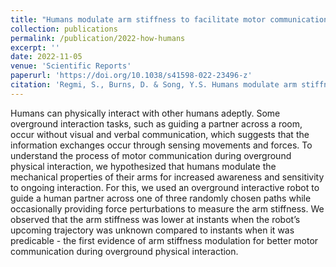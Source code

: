 ```yaml
---
title: "Humans modulate arm stiffness to facilitate motor communication during overground physical human-robot interaction"
collection: publications
permalink: /publication/2022-how-humans
excerpt: ''
date: 2022-11-05
venue: 'Scientific Reports'
paperurl: 'https://doi.org/10.1038/s41598-022-23496-z'
citation: 'Regmi, S., Burns, D. & Song, Y.S. Humans modulate arm stiffness to facilitate motor communication during overground physical human-robot interaction. Sci Rep 12, 18767 (2022).'; <i>preprint</i>'
---
```

Humans can physically interact with other humans adeptly. Some overground interaction tasks, such as guiding a partner across a room, occur without visual and verbal communication, which suggests that the information exchanges occur through sensing movements and forces. To understand the process of motor communication during overground physical interaction, we hypothesized that humans modulate the mechanical properties of their arms for increased awareness and sensitivity to ongoing interaction. For this, we used an overground interactive robot to guide a human partner across one of three randomly chosen paths while occasionally providing force perturbations to measure the arm stiffness. We observed that the arm stiffness was lower at instants when the robot’s upcoming trajectory was unknown compared to instants when it was predicable - the first evidence of arm stiffness modulation for better motor communication during overground physical interaction.
